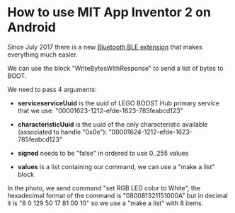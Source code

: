# How to use MIT App Inventor 2 on Android

Since July 2017 there is a new [Bluetooth BLE extension](http://iot.appinventor.mit.edu/assets/resources/edu.mit.appinventor.ble.aix) that makes everything much easier.

We can use the block "WriteBytesWithResponse" to send a list of bytes to BOOT.

We need to pass 4 arguments:

- **serviceserviceUuid** is the uuid of LEGO BOOST Hub primary service that we use: "00001623-1212-efde-1623-785feabcd123"

- **characteristicUuid** is the uuid of the only characteristic available (associated to handle "0x0e"): "00001624-1212-efde-1623-785feabcd123"

- **signed** needs to be "false" in ordered to use 0..255 values

- **values** is a list containing our command, we can use a "make a list" block


In the photo, we send command "set RGB LED color to White", the hexadecimal format of the command is "080081321151000A" but in decimal it is "8 0 129 50 17 81 00 10" so we use a "make a list" with 8 items. 

